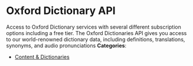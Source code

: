 # Oxford Dictionary API


Access to Oxford Dictionary services with several different subscription options including a free tier. The Oxford Dictionaries API gives you access to our world-renowned dictionary data, including definitions, translations, synonyms, and audio pronunciations
**Categories**:

- [Content & Dictionaries](https://github/awesome-apis/awesome-apis#content-and-dictionaries)







